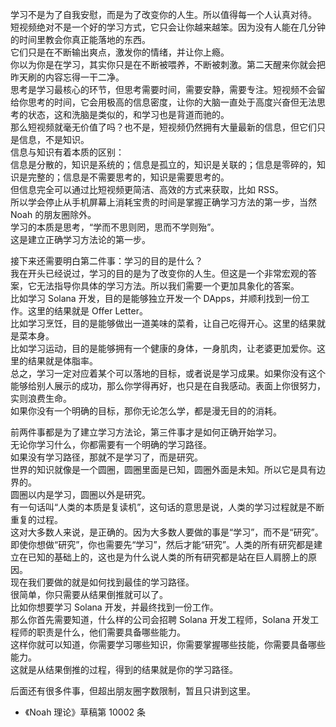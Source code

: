 学习不是为了自我安慰，而是为了改变你的人生。所以值得每一个人认真对待。  
短视频绝对不是一个好的学习方式，它只会让你越来越笨。因为没有人能在几分钟的时间里教会你真正能落地的东西。  
它们只是在不断输出爽点，激发你的情绪，并让你上瘾。  
你以为你是在学习，其实你只是在不断被喂养，不断被刺激。第二天醒来你就会把昨天刷的内容忘得一干二净。  
思考是学习最核心的环节，但思考需要时间，需要安静，需要专注。短视频不会留给你思考的时间，它会用极高的信息密度，让你的大脑一直处于高度兴奋但无法思考的状态，这和洗脑是类似的，和学习也是背道而驰的。  
那么短视频就毫无价值了吗？也不是，短视频仍然拥有大量最新的信息，但它们只是信息，不是知识。  
信息与知识有着本质的区别：  
信息是分散的，知识是系统的；信息是孤立的，知识是关联的；信息是零碎的，知识是完整的；信息是不需要思考的，知识是需要思考的。  
但信息完全可以通过比短视频更简洁、高效的方式来获取，比如 RSS。  
所以学会停止从手机屏幕上消耗宝贵的时间是掌握正确学习方法的第一步，当然 Noah 的朋友圈除外。  
学习的本质是思考，“学而不思则罔，思而不学则殆”。  
这是建立正确学习方法论的第一步。  

接下来还需要明白第二件事：学习的目的是什么？  
我在开头已经说过，学习的目的是为了改变你的人生。但这是一个非常宏观的答案，它无法指导你具体的学习方法。所以我们需要一个更加具象化的答案。  
比如学习 Solana 开发，目的是能够独立开发一个 DApps，并顺利找到一份工作。这里的结果就是 Offer Letter。  
比如学习烹饪，目的是能够做出一道美味的菜肴，让自己吃得开心。这里的结果就是菜本身。  
比如学习运动，目的是能够拥有一个健康的身体，一身肌肉，让老婆更加爱你。这里的结果就是体脂率。  
总之，学习一定对应着某个可以落地的目标，或者说是学习成果。如果你没有这个能够给别人展示的成功，那么你学得再好，也只是在自我感动。表面上你很努力，实则浪费生命。  
如果你没有一个明确的目标，那你无论怎么学，都是漫无目的的消耗。  

前两件事都是为了建立学习方法论，第三件事才是如何正确开始学习。  
无论你学习什么，你都需要有一个明确的学习路径。  
如果没有学习路径，那就不是学习了，而是研究。  
世界的知识就像是一个圆圈，圆圈里面是已知，圆圈外面是未知。所以它是具有边界的。  
圆圈以内是学习，圆圈以外是研究。  
有一句话叫“人类的本质是复读机”，这句话的意思是说，人类的学习过程就是不断重复的过程。  
这对大多数人来说，是正确的。因为大多数人要做的事是“学习”，而不是“研究”。  
即使你想做“研究”，你也需要先“学习”，然后才能“研究”。人类的所有研究都是建立在已知的基础上的，这也是为什么说人类的所有研究都是站在巨人肩膀上的原因。  
现在我们要做的就是如何找到最佳的学习路径。  
很简单，你只需要从结果倒推就可以了。  
比如你想要学习 Solana 开发，并最终找到一份工作。  
那么你首先需要知道，什么样的公司会招聘 Solana 开发工程师，Solana 开发工程师的职责是什么，他们需要具备哪些能力。  
这样你就可以知道，你需要学习哪些知识，你需要掌握哪些技能，你需要具备哪些能力。  
这就是从结果倒推的过程，得到的结果就是你的学习路径。  

后面还有很多件事，但超出朋友圈字数限制，暂且只讲到这里。  

- 《Noah 理论》草稿第 10002 条

